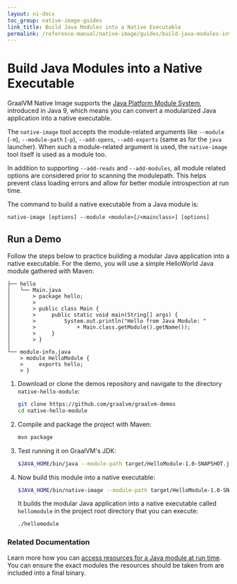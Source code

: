 ```yaml
---
layout: ni-docs
toc_group: native-image-guides
link_title: Build Java Modules into a Native Executable
permalink: /reference-manual/native-image/guides/build-java-modules-into-native-executable/
---
```


# Build Java Modules into a Native Executable

GraalVM Native Image supports the [Java Platform Module System](https://www.oracle.com/uk/corporate/features/understanding-java-9-modules.html), introduced in Java 9, which means you can convert a modularized Java application into a native executable. 

The `native-image` tool accepts the module-related arguments like `--module` (`-m`), `--module-path` (`-p`), `--add-opens`, `--add-exports` (same as for the `java` launcher). 
When such a module-related argument is used, the `native-image` tool itself is used as a module too.
 
In addition to supporting `--add-reads` and `--add-modules`, all module related options are considered prior to scanning the modulepath. 
This helps prevent class loading errors and allow for better module introspection at run time.

The command to build a native executable from a Java module is:
```shell
native-image [options] --module <module>[/<mainclass>] [options]
```

## Run a Demo

Follow the steps below to practice building a modular Java application into a native executable.
For the demo, you will use a simple HelloWorld Java module gathered with Maven:

```
├── hello
│   └── Main.java
│       > package hello;
│       > 
│       > public class Main {
│       >     public static void main(String[] args) {
│       >         System.out.println("Hello from Java Module: "
│       >             + Main.class.getModule().getName());
│       >     }
│       > }
│
└── module-info.java
    > module HelloModule {
    >     exports hello;
    > }
```    
 
1. Download or clone the demos repository and navigate to the directory `native-hello-module`:
  
    ```bash
    git clone https://github.com/graalvm/graalvm-demos
    cd native-hello-module
    ```

2. Compile and package the project with Maven:

    ```bash
    mvn package
    ```

3. Test running it on GraalVM's JDK:

    ```bash
    $JAVA_HOME/bin/java --module-path target/HelloModule-1.0-SNAPSHOT.jar --module HelloModule
    ```

3. Now build this module into a native executable:

    ```bash
    $JAVA_HOME/bin/native-image --module-path target/HelloModule-1.0-SNAPSHOT.jar --module HelloModule
    ```

    It builds the modular Java application into a native executable called `hellomodule` in the project root directory that you can execute:

    ```bash
    ./hellomodule
    ```

### Related Documentation

Learn more how you can [access resources for a Java module at run time](../docs/Resources.md#resources-in-java-modules). 
You can ensure the exact modules the resources should be taken from are included into a final binary.
